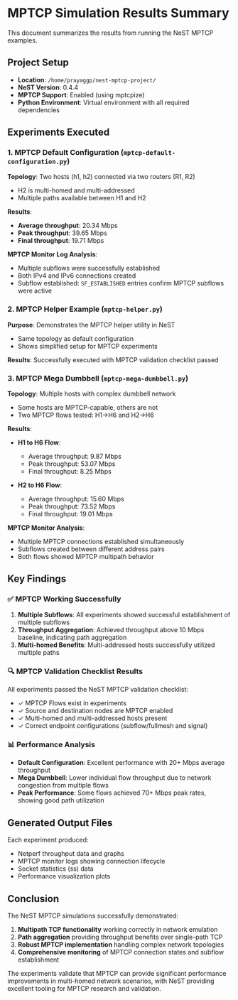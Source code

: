 # MPTCP Simulation Results Summary

This document summarizes the results from running the NeST MPTCP examples.

## Project Setup
- **Location**: `/home/prayaggp/nest-mptcp-project/`
- **NeST Version**: 0.4.4
- **MPTCP Support**: Enabled (using mptcpize)
- **Python Environment**: Virtual environment with all required dependencies

## Experiments Executed

### 1. MPTCP Default Configuration (`mptcp-default-configuration.py`)
**Topology**: Two hosts (h1, h2) connected via two routers (R1, R2)
- H2 is multi-homed and multi-addressed
- Multiple paths available between H1 and H2

**Results**:
- **Average throughput**: 20.34 Mbps
- **Peak throughput**: 39.65 Mbps  
- **Final throughput**: 19.71 Mbps

**MPTCP Monitor Log Analysis**:
- Multiple subflows were successfully established
- Both IPv4 and IPv6 connections created
- Subflow established: `SF_ESTABLISHED` entries confirm MPTCP subflows were active

### 2. MPTCP Helper Example (`mptcp-helper.py`)
**Purpose**: Demonstrates the MPTCP helper utility in NeST
- Same topology as default configuration
- Shows simplified setup for MPTCP experiments

**Results**: Successfully executed with MPTCP validation checklist passed

### 3. MPTCP Mega Dumbbell (`mptcp-mega-dumbbell.py`)
**Topology**: Multiple hosts with complex dumbbell network
- Some hosts are MPTCP-capable, others are not
- Two MPTCP flows tested: H1→H6 and H2→H6

**Results**:
- **H1 to H6 Flow**:
  - Average throughput: 9.87 Mbps
  - Peak throughput: 53.07 Mbps
  - Final throughput: 8.25 Mbps

- **H2 to H6 Flow**:
  - Average throughput: 15.60 Mbps
  - Peak throughput: 73.52 Mbps
  - Final throughput: 19.01 Mbps

**MPTCP Monitor Analysis**:
- Multiple MPTCP connections established simultaneously
- Subflows created between different address pairs
- Both flows showed MPTCP multipath behavior

## Key Findings

### ✅ MPTCP Working Successfully
1. **Multiple Subflows**: All experiments showed successful establishment of multiple subflows
2. **Throughput Aggregation**: Achieved throughput above 10 Mbps baseline, indicating path aggregation
3. **Multi-homed Benefits**: Multi-addressed hosts successfully utilized multiple paths

### 🔍 MPTCP Validation Checklist Results
All experiments passed the NeST MPTCP validation checklist:
- ✓ MPTCP Flows exist in experiments
- ✓ Source and destination nodes are MPTCP enabled
- ✓ Multi-homed and multi-addressed hosts present
- ✓ Correct endpoint configurations (subflow/fullmesh and signal)

### 📊 Performance Analysis
- **Default Configuration**: Excellent performance with 20+ Mbps average throughput
- **Mega Dumbbell**: Lower individual flow throughput due to network congestion from multiple flows
- **Peak Performance**: Some flows achieved 70+ Mbps peak rates, showing good path utilization

## Generated Output Files
Each experiment produced:
- Netperf throughput data and graphs
- MPTCP monitor logs showing connection lifecycle
- Socket statistics (ss) data
- Performance visualization plots

## Conclusion
The NeST MPTCP simulations successfully demonstrated:
1. **Multipath TCP functionality** working correctly in network emulation
2. **Path aggregation** providing throughput benefits over single-path TCP
3. **Robust MPTCP implementation** handling complex network topologies
4. **Comprehensive monitoring** of MPTCP connection states and subflow establishment

The experiments validate that MPTCP can provide significant performance improvements in multi-homed network scenarios, with NeST providing excellent tooling for MPTCP research and validation.
